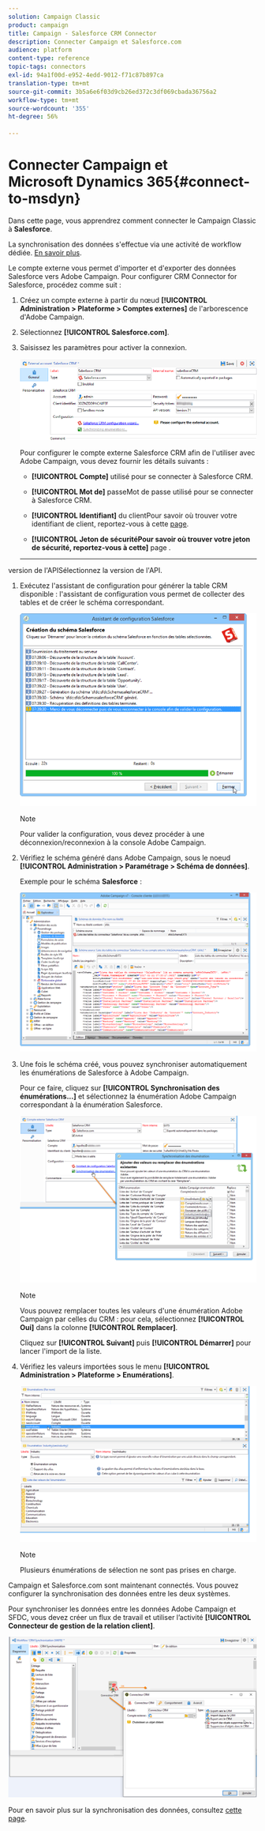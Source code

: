 ```yaml
---
solution: Campaign Classic
product: campaign
title: Campaign - Salesforce CRM Connector
description: Connecter Campaign et Salesforce.com
audience: platform
content-type: reference
topic-tags: connectors
exl-id: 94a1f00d-e952-4edd-9012-f71c87b897ca
translation-type: tm+mt
source-git-commit: 3b5a6e6f03d9cb26ed372c3df069cbada36756a2
workflow-type: tm+mt
source-wordcount: '355'
ht-degree: 56%

---
```


# Connecter Campaign et Microsoft Dynamics 365{#connect-to-msdyn}

Dans cette page, vous apprendrez comment connecter le Campaign Classic à **Salesforce**.

La synchronisation des données s&#39;effectue via une activité de workflow dédiée. [En savoir plus](../../platform/using/crm-data-sync.md).


Le compte externe   vous permet d&#39;importer et d&#39;exporter des données Salesforce vers Adobe Campaign.
Pour configurer CRM Connector for Salesforce, procédez comme suit :

1. Créez un compte externe à partir du nœud **[!UICONTROL Administration > Plateforme > Comptes externes]** de l&#39;arborescence d&#39;Adobe Campaign.
1. Sélectionnez **[!UICONTROL Salesforce.com]**.
1. Saisissez les paramètres pour activer la connexion.

   ![](assets/ext_account_17.png)

   Pour configurer le compte externe Salesforce CRM afin de l&#39;utiliser avec Adobe Campaign, vous devez fournir les détails suivants :

   * **[!UICONTROL Compte]**
utilisé pour se connecter à Salesforce CRM.

   * **[!UICONTROL Mot de]**
passeMot de passe utilisé pour se connecter à Salesforce CRM.

   * **[!UICONTROL Identifiant]**
du clientPour savoir où trouver votre identifiant de client, reportez-vous à cette  [page](https://help.salesforce.com/articleView?id=000205876&amp;type=1).

   * **[!UICONTROL Jeton de sécuritéPour savoir où trouver votre jeton de sécurité, reportez-vous à cette]**
page [ ](https://help.salesforce.com/articleView?id=000205876&amp;type=1).

   * ****
version de l&#39;APISélectionnez la version de l&#39;API.
1. Exécutez l&#39;assistant de configuration pour générer la table CRM disponible : l&#39;assistant de configuration vous permet de collecter des tables et de créer le schéma correspondant.

   ![](assets/crm_connectors_sfdc_launch.png)

   >[!NOTE]
   >
   >Pour valider la configuration, vous devez procéder à une déconnexion/reconnexion à la console Adobe Campaign.

1. Vérifiez le schéma généré dans Adobe Campaign, sous le noeud **[!UICONTROL Administration > Paramétrage > Schéma de données]**.

   Exemple pour le schéma **Salesforce** :

   ![](assets/crm_connectors_sfdc_table.png)

1. Une fois le schéma créé, vous pouvez synchroniser automatiquement les énumérations de Salesforce à Adobe Campaign.

   Pour ce faire, cliquez sur **[!UICONTROL Synchronisation des énumérations...]** et sélectionnez la énumération Adobe Campaign correspondant à la énumération Salesforce.



   ![](assets/crm_connectors_sfdc_enum.png)

   >[!NOTE]
   >
   >Vous pouvez remplacer toutes les valeurs d&#39;une énumération Adobe Campaign par celles du CRM : pour cela, sélectionnez **[!UICONTROL Oui]** dans la colonne **[!UICONTROL Remplacer]**.


   Cliquez sur **[!UICONTROL Suivant]** puis **[!UICONTROL Démarrer]** pour lancer l&#39;import de la liste.

1. Vérifiez les valeurs importées sous le menu **[!UICONTROL Administration > Plateforme > Enumérations]**.

   ![](assets/crm_connectors_sfdc_exe.png)

   >[!NOTE]
   >
   > Plusieurs énumérations de sélection ne sont pas prises en charge.

Campaign et Salesforce.com sont maintenant connectés. Vous pouvez configurer la synchronisation des données entre les deux systèmes.

Pour synchroniser les données entre les données Adobe Campaign et SFDC, vous devez créer un flux de travail et utiliser l’activité **[!UICONTROL Connecteur de gestion de la relation client]**.

![](assets/crm_connectors_sfdc_wf.png)

Pour en savoir plus sur la synchronisation des données, consultez [cette page](../../platform/using/crm-data-sync.md).
